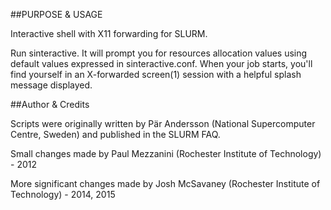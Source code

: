 ##PURPOSE & USAGE

Interactive shell with X11 forwarding for SLURM.

Run sinteractive. It will prompt you for resources allocation values
using default values expressed in sinteractive.conf.
When your job starts, you'll find yourself in an X-forwarded screen(1)
session with a helpful splash message displayed.

##Author & Credits

Scripts were originally written by  Pär Andersson (National Supercomputer Centre, Sweden)
and published in the SLURM FAQ.

Small changes made by Paul Mezzanini (Rochester Institute of Technology) - 2012

More significant changes made by Josh McSavaney (Rochester Institute of Technology) - 2014, 2015
